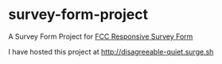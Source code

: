 # survey-form-project
A Survey Form Project for [FCC Responsive Survey Form](https://learn.freecodecamp.org/responsive-web-design/responsive-web-design-projects/build-a-survey-form)

I have hosted this project at http://disagreeable-quiet.surge.sh
